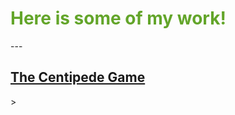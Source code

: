 <h1><font color="#63a52a">Here is some of my work!</font></h1>
---


<h2><font color="black"><a href="https://github.com/ClarkRabe/Centipede-Game">The Centipede Game</a></font></h2>>
